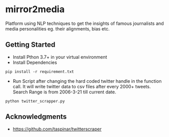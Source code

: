 # mirror2media
Platform using NLP techniques to get the insights of famous journalists and media personalities eg. their alignments, bias etc. 

## Getting Started
* Install Pthon 3.7+ in your virtual environment
* Install Dependencies
```
pip install -r requirement.txt
```
* Run Script after changing the hard coded twitter handle in the function call. It will write twitter data to csv files after every 2000+ tweets. Search Range is from 2006-3-21 till current date. 
```
python twitter_scrapper.py
```


## Acknowledgments
* https://github.com/taspinar/twitterscraper